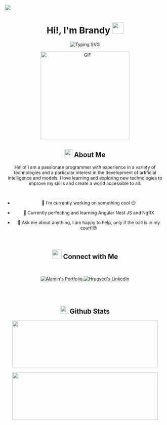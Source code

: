 ![](https://komarev.com/ghpvc/?username=brandyllp&style=flat&color=blue)

<h1 align="center">Hi!,  I'm Brandy <img src=
"https://media0.giphy.com/media/v1.Y2lkPTc5MGI3NjExb2RlaW9uNzZ5MmowMjZlbjZiaXlqM3JldHg0cmd1NW02bnc5MWpoYiZlcD12MV9pbnRlcm5hbF9naWZfYnlfaWQmY3Q9Zw/PbMEeRjpwoLhZsojT9/giphy.gif" width="35"></h1>

<div align="center" style="border: px solid #000000;>

[![Typing SVG](https://readme-typing-svg.herokuapp.com?font=Fira+Code&pause=1000&random=false&width=435&lines=Semi-Senior+Fullstack+Developer;Junior+Data+Analyst;Jazz+session+musician;Defender+of+the+force)](https://git.io/typing-svg)
<p align="center" >
 <img  height="280rem" alt="GIF" src="https://media0.giphy.com/media/v1.Y2lkPTc5MGI3NjExazg5dmpiM2Qzc2YzMnp5azI1OXc1Nm5vcDF3OXp4cDc0dTAwNzV3MiZlcD12MV9pbnRlcm5hbF9naWZfYnlfaWQmY3Q9Zw/GnNtz3c1Ni8Ba/giphy.gif" />
 </p>

## <img src="https://c.tenor.com/NCRHhqkXrJYAAAAi/programmers-go-internet.gif" width="25">  <b>About Me</b>
Hello! I am a passionate programmer with experience in a variety of technologies and a particular interest in the development of artificial intelligence and models. I love learning and exploring new technologies to improve my skills and create a world accessible to all.

<br>

  


 -  🔭 I’m currently working on something cool 😉

- 👯 Currently perfecting and learning Angular Nest JS and NgRX

- 💬 Ask me about anything, I am happy to help, only if the ball is in my court!😉


<br>

## <img src="https://media.giphy.com/media/LnQjpWaON8nhr21vNW/giphy.gif" width='30'> <b>Connect with Me</b>

 
 
<br>

<p align="center"><!-----Social Accounts------>

<p align="center">
 <a href="">
 <img border="0" alt="Alamin's Portfolio" src="https://img.icons8.com/external-itim2101-lineal-color-itim2101/40/000000/external-resume-business-recruitment-itim2101-lineal-color-itim2101.png">
 </a>

 <a href="https://www.linkedin.com/in/brandylopezp/">
 
 <img border="0" alt="Hrugved's LinkedIn" src="https://img.icons8.com/doodle/40/000000/linkedin--v2.png"/>
 </a>

</p>

<br>




<br> 

## <img src="https://media.giphy.com/media/iY8CRBdQXODJSCERIr/giphy.gif" width="25"> <b>Github Stats</b>


<p align="center"><img width="460" height="150" src="https://github-readme-stats.vercel.app/api/top-langs?username=brandyllp&show_icons=true&locale=en&layout=compact&theme=tokyonight"/460/300"></p>

<p align="center"><img width="460" height="150" src="https://github-readme-streak-stats.herokuapp.com/?user=brandyllp&theme=tokyonight&&fire=FF801F&currStreakNum=FFBE69&currStreakLabel=FFBE69"/460/300"></p>

